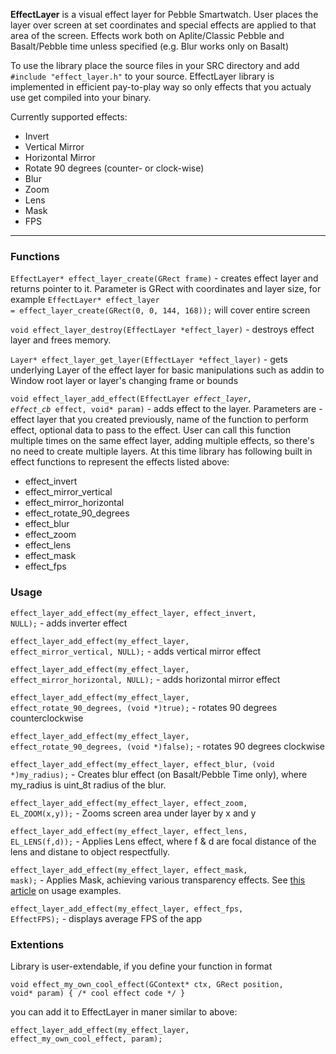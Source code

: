 <b>EffectLayer</b> is a visual effect layer for Pebble Smartwatch. User places the layer over screen at set coordinates and special effects are applied to that area of the screen. Effects work both on Aplite/Classic Pebble and Basalt/Pebble time unless specified (e.g. Blur works only on Basalt)

To use the library place the source files in your SRC directory and add <code>#include "effect_layer.h"</code> to your source. EffectLayer library is implemented in efficient pay-to-play way so only effects that you actualy use get compiled into your binary.

Currently supported effects:
<ul>
<li>Invert</li>
<li>Vertical Mirror</li>
<li>Horizontal Mirror</li>
<li>Rotate 90 degrees (counter- or clock-wise)</li>
<li>Blur</li>
<li>Zoom</li>
<li>Lens</li>
<li>Mask</li>
<li>FPS</li>
</ul>
<hr>
<h3>Functions</h3>

<code>EffectLayer* effect_layer_create(GRect frame)</code> - creates effect layer and returns pointer to it. Parameter is GRect with coordinates and layer size, for example <code>EffectLayer* effect_layer = effect_layer_create(GRect(0, 0, 144, 168));</code> will cover entire screen

<code>void effect_layer_destroy(EffectLayer *effect_layer)</code> - destroys effect layer and frees memory.

<code>Layer* effect_layer_get_layer(EffectLayer *effect_layer)</code> - gets underlying Layer of the effect layer for basic manipulations such as addin to Window root layer or layer's changing frame or bounds

<code>void effect_layer_add_effect(EffectLayer *effect_layer, effect_cb* effect, void* param)</code> - adds effect to the layer. Parameters are - effect layer that you created previously, name of the function to perform effect, optional data to pass to the effect. User can call this function multiple times on the same effect layer, adding multiple effects, so there's no need to create multiple layers. At this time library has following built in effect functions to represent the effects listed above:
<ul>
<li>effect_invert</li>
<li>effect_mirror_vertical</li>
<li>effect_mirror_horizontal</li>
<li>effect_rotate_90_degrees</li>
<li>effect_blur</li>
<li>effect_zoom</li>
<li>effect_lens</li>
<li>effect_mask</li>
<li>effect_fps</li>
</ul>

<h3>Usage</h3>

<code>effect_layer_add_effect(my_effect_layer, effect_invert, NULL);</code> - adds inverter effect
 
<code>effect_layer_add_effect(my_effect_layer, effect_mirror_vertical, NULL);</code> - adds vertical mirror effect 

<code>effect_layer_add_effect(my_effect_layer, effect_mirror_horizontal, NULL);</code> - adds horizontal mirror effect

<code>effect_layer_add_effect(my_effect_layer, effect_rotate_90_degrees, (void *)true);</code> - rotates 90 degrees counterclockwise

<code>effect_layer_add_effect(my_effect_layer, effect_rotate_90_degrees, (void *)false);</code> - rotates 90 degrees
clockwise

<code>effect_layer_add_effect(my_effect_layer, effect_blur, (void *)my_radius);</code> - Creates blur effect (on Basalt/Pebble Time only), where my_radius is uint_8t radius of the blur.

<code>effect_layer_add_effect(my_effect_layer, effect_zoom, EL_ZOOM(x,y));</code> - Zooms screen area under layer by x and y

<code>effect_layer_add_effect(my_effect_layer, effect_lens, EL_LENS(f,d));</code> - Applies Lens effect, where f & d are focal distance of the lens and distane to object respectfully.

<code>effect_layer_add_effect(my_effect_layer, effect_mask, mask);</code> - Applies Mask, achieving various transparency effects. See <a href="http://codecorner.galanter.net/2015/04/15/mask-effect-for-effectlayer-for-pebble/" target="_blank">this article</a> on usage examples.

<code>effect_layer_add_effect(my_effect_layer, effect_fps, EffectFPS);</code> - displays average FPS of the app

<h3>Extentions</h3>

Library is user-extendable, if you define your function in format

<code>void effect_my_own_cool_effect(GContext* ctx, GRect position, void* param) { /* cool effect code */ }</code>

you can add it to EffectLayer in maner similar to above:

<code>effect_layer_add_effect(my_effect_layer, effect_my_own_cool_effect, param);</code> 
